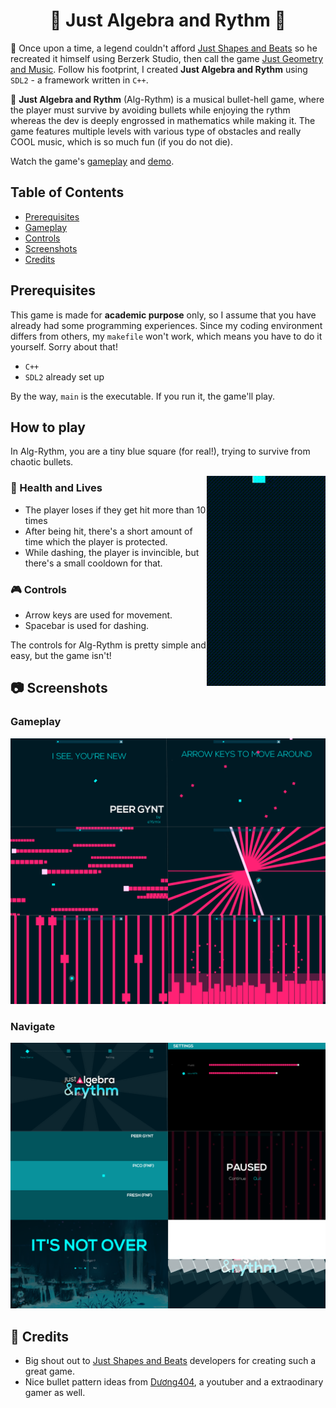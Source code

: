 <h1 align="center"> 🔹 Just Algebra and Rythm 🔹</h1>

🌈 Once upon a time, a legend couldn't afford [Just Shapes and Beats](https://store.steampowered.com/app/531510/Just_Shapes__Beats) so he recreated it himself using Berzerk Studio, then call the game [Just Geometry and Music](https://youtu.be/MNGAaaZtKD4). Follow his footprint, I created **Just Algebra and Rythm** using `SDL2` - a framework written in `C++`.

🌈 **Just Algebra and Rythm** (Alg-Rythm) is a musical bullet-hell game, where the player must survive by avoiding bullets while enjoying the rythm whereas the dev is deeply engrossed in mathematics while making it. The game features multiple levels with various type of obstacles and really COOL music, which is so much fun (if you do not die).

Watch the game's [gameplay](https://youtu.be/hPkkl42hu78) and [demo](https://youtu.be/ZhdsTZRnUy4).

## Table of Contents

- [Prerequisites](#prerequisites)
- [Gameplay](#gameplay)
- [Controls](#controls)
- [Screenshots](#screenshots)
- [Credits](#credits)

## Prerequisites
This game is made for **academic purpose** only, so I assume that you have already had some programming experiences. Since my coding environment differs from others, my `makefile` won't work, which means you have to do it yourself. Sorry about that!

- `C++`
- `SDL2` already set up

By the way, `main` is the executable. If you run it, the game'll play.

## How to play
In Alg-Rythm, you are a tiny blue square (for real!), trying to survive from chaotic bullets.

<div style="flex:1;padding: 0px 0px 0px 10px">
<img src="assets/global/img/player.gif" alt="Player" align="right" width="190px">
</div>

### 💙 Health and Lives
- The player loses if they get hit more than 10 times
- After being hit, there's a short amount of time which the player is protected.
- While dashing, the player is invincible, but there's a small cooldown for that.

### 🎮 Controls
- Arrow keys are used for movement.
- Spacebar is used for dashing. 

The controls for Alg-Rythm is pretty simple and easy, but the game isn't!

## 📷 Screenshots


### Gameplay 

![](assets/global/img/screenshots_game.png "Gameplay Screenshot")

### Navigate
![](assets/global/img/screenshots.png "Pages")

## 🎉 Credits
- Big shout out to [Just Shapes and Beats](https://store.steampowered.com/app/531510/Just_Shapes__Beats) developers for creating such a great game.
- Nice bullet pattern ideas from [Dương404](https://youtu.be/AMMPL25d_ks), a youtuber and a extraodinary gamer as well.
